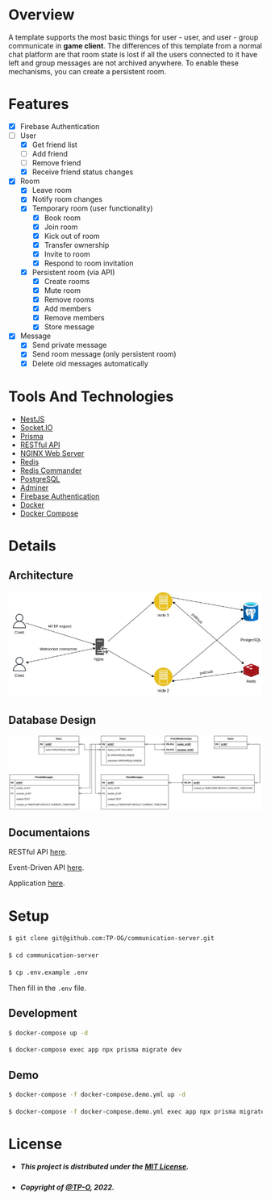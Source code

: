 # Overview

A template supports the most basic things for user - user, and user - group communicate in **game client**. The differences of this template from a normal chat platform are that room state is lost if all the users connected to it have left and group messages are not archived anywhere. To enable these mechanisms, you can create a persistent room.

# Features

- [x] Firebase Authentication
- [ ] User
  - [x] Get friend list
  - [ ] Add friend
  - [ ] Remove friend
  - [x] Receive friend status changes
- [x] Room
  - [x] Leave room
  - [x] Notify room changes
  - [x] Temporary room (user functionality)
    - [x] Book room
    - [x] Join room
    - [x] Kick out of room
    - [x] Transfer ownership
    - [x] Invite to room
    - [x] Respond to room invitation
  - [x] Persistent room (via API)
    - [x] Create rooms
    - [x] Mute room
    - [x] Remove rooms
    - [x] Add members
    - [x] Remove members
    - [x] Store message
- [x] Message
  - [x] Send private message
  - [x] Send room message (only persistent room)
  - [x] Delete old messages automatically

# Tools And Technologies

- [NestJS](https://nestjs.com/)
- [Socket.IO](https://socket.io/)
- [Prisma](https://www.prisma.io/)
- [RESTful API](https://restfulapi.net/)
- [NGINX Web Server](https://en.wikipedia.org/wiki/Nginx)
- [Redis](https://redis.io/)
- [Redis Commander](https://github.com/joeferner/redis-commander)
- [PostgreSQL](https://www.postgresql.org)
- [Adminer](https://www.adminer.org)
- [Firebase Authentication](https://firebase.google.com/docs/auth)
- [Docker](https://www.docker.com)
- [Docker Compose](https://docs.docker.com/compose)

# Details

## Architecture

![Communication Server Structure](https://raw.githubusercontent.com/TP-OG/communication-server/main/docs/img/architecture.jpg)

## Database Design

![Communication Server Database Design](https://raw.githubusercontent.com/TP-OG/communication-server/main/docs/img/database.jpg)

## Documentaions

RESTful API [here](https://tp-og.github.io/communication-server/api-docs).

Event-Driven API [here](https://tp-og.github.io/communication-server/event-driven-docs).

Application [here](https://tp-og.github.io/communication-server/app-docs).

# Setup

```bash
$ git clone git@github.com:TP-OG/communication-server.git

$ cd communication-server

$ cp .env.example .env
```

Then fill in the `.env` file.

## Development

```bash
$ docker-compose up -d

$ docker-compose exec app npx prisma migrate dev
```

## Demo

```bash
$ docker-compose -f docker-compose.demo.yml up -d

$ docker-compose -f docker-compose.demo.yml exec app npx prisma migrate deploy
```

# License

- ##### This project is distributed under the [MIT License](LICENSE).
- ##### Copyright of [@TP-O](https://github.com/TP-O), 2022.

